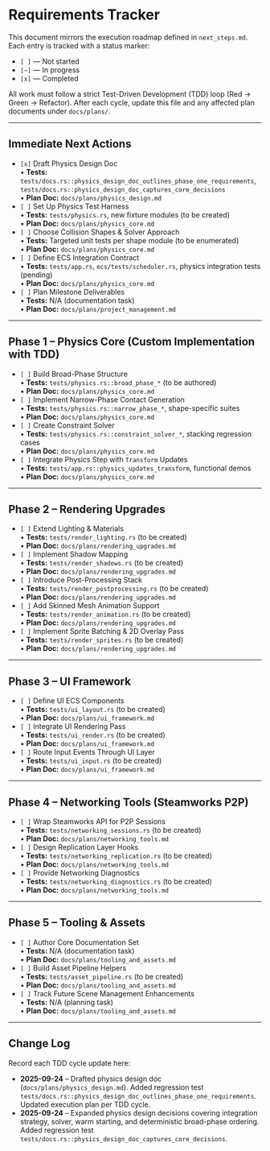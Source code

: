 # Requirements Tracker

This document mirrors the execution roadmap defined in `next_steps.md`. Each entry is tracked with a status marker:

- `[ ]` — Not started
- `[~]` — In progress
- `[x]` — Completed

All work must follow a strict Test-Driven Development (TDD) loop (Red → Green → Refactor). After each cycle, update this file and any affected plan documents under `docs/plans/`.

---

## Immediate Next Actions

- `[x]` Draft Physics Design Doc  
  • **Tests:** `tests/docs.rs::physics_design_doc_outlines_phase_one_requirements`, `tests/docs.rs::physics_design_doc_captures_core_decisions`  
  • **Plan Doc:** `docs/plans/physics_design.md`
- `[ ]` Set Up Physics Test Harness  
  • **Tests:** `tests/physics.rs`, new fixture modules (to be created)  
  • **Plan Doc:** `docs/plans/physics_core.md`
- `[ ]` Choose Collision Shapes & Solver Approach  
  • **Tests:** Targeted unit tests per shape module (to be enumerated)  
  • **Plan Doc:** `docs/plans/physics_core.md`
- `[ ]` Define ECS Integration Contract  
  • **Tests:** `tests/app.rs`, `ecs/tests/scheduler.rs`, physics integration tests (pending)  
  • **Plan Doc:** `docs/plans/physics_core.md`
- `[ ]` Plan Milestone Deliverables  
  • **Tests:** N/A (documentation task)  
  • **Plan Doc:** `docs/plans/project_management.md`

---

## Phase 1 – Physics Core (Custom Implementation with TDD)

- `[ ]` Build Broad-Phase Structure  
  • **Tests:** `tests/physics.rs::broad_phase_*` (to be authored)  
  • **Plan Doc:** `docs/plans/physics_core.md`
- `[ ]` Implement Narrow-Phase Contact Generation  
  • **Tests:** `tests/physics.rs::narrow_phase_*`, shape-specific suites  
  • **Plan Doc:** `docs/plans/physics_core.md`
- `[ ]` Create Constraint Solver  
  • **Tests:** `tests/physics.rs::constraint_solver_*`, stacking regression cases  
  • **Plan Doc:** `docs/plans/physics_core.md`
- `[ ]` Integrate Physics Step with `Transform` Updates  
  • **Tests:** `tests/app.rs::physics_updates_transform`, functional demos  
  • **Plan Doc:** `docs/plans/physics_core.md`

---

## Phase 2 – Rendering Upgrades

- `[ ]` Extend Lighting & Materials  
  • **Tests:** `tests/render_lighting.rs` (to be created)  
  • **Plan Doc:** `docs/plans/rendering_upgrades.md`
- `[ ]` Implement Shadow Mapping  
  • **Tests:** `tests/render_shadows.rs` (to be created)  
  • **Plan Doc:** `docs/plans/rendering_upgrades.md`
- `[ ]` Introduce Post-Processing Stack  
  • **Tests:** `tests/render_postprocessing.rs` (to be created)  
  • **Plan Doc:** `docs/plans/rendering_upgrades.md`
- `[ ]` Add Skinned Mesh Animation Support  
  • **Tests:** `tests/render_animation.rs` (to be created)  
  • **Plan Doc:** `docs/plans/rendering_upgrades.md`
- `[ ]` Implement Sprite Batching & 2D Overlay Pass  
  • **Tests:** `tests/render_sprites.rs` (to be created)  
  • **Plan Doc:** `docs/plans/rendering_upgrades.md`

---

## Phase 3 – UI Framework

- `[ ]` Define UI ECS Components  
  • **Tests:** `tests/ui_layout.rs` (to be created)  
  • **Plan Doc:** `docs/plans/ui_framework.md`
- `[ ]` Integrate UI Rendering Pass  
  • **Tests:** `tests/ui_render.rs` (to be created)  
  • **Plan Doc:** `docs/plans/ui_framework.md`
- `[ ]` Route Input Events Through UI Layer  
  • **Tests:** `tests/ui_input.rs` (to be created)  
  • **Plan Doc:** `docs/plans/ui_framework.md`

---

## Phase 4 – Networking Tools (Steamworks P2P)

- `[ ]` Wrap Steamworks API for P2P Sessions  
  • **Tests:** `tests/networking_sessions.rs` (to be created)  
  • **Plan Doc:** `docs/plans/networking_tools.md`
- `[ ]` Design Replication Layer Hooks  
  • **Tests:** `tests/networking_replication.rs` (to be created)  
  • **Plan Doc:** `docs/plans/networking_tools.md`
- `[ ]` Provide Networking Diagnostics  
  • **Tests:** `tests/networking_diagnostics.rs` (to be created)  
  • **Plan Doc:** `docs/plans/networking_tools.md`

---

## Phase 5 – Tooling & Assets

- `[ ]` Author Core Documentation Set  
  • **Tests:** N/A (documentation task)  
  • **Plan Doc:** `docs/plans/tooling_and_assets.md`
- `[ ]` Build Asset Pipeline Helpers  
  • **Tests:** `tests/asset_pipeline.rs` (to be created)  
  • **Plan Doc:** `docs/plans/tooling_and_assets.md`
- `[ ]` Track Future Scene Management Enhancements  
  • **Tests:** N/A (planning task)  
  • **Plan Doc:** `docs/plans/tooling_and_assets.md`

---

## Change Log

Record each TDD cycle update here:

- **2025-09-24** – Drafted physics design doc (`docs/plans/physics_design.md`). Added regression test `tests/docs.rs::physics_design_doc_outlines_phase_one_requirements`. Updated execution plan per TDD cycle.
- **2025-09-24** – Expanded physics design decisions covering integration strategy, solver, warm starting, and deterministic broad-phase ordering. Added regression test `tests/docs.rs::physics_design_doc_captures_core_decisions`.
